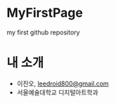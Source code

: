 # MyFirstPage
my first github repository

# 내 소개
 * 이진오, <leedroid800@gmail.com>
 * 서울예술대학교 디지털아트학과
